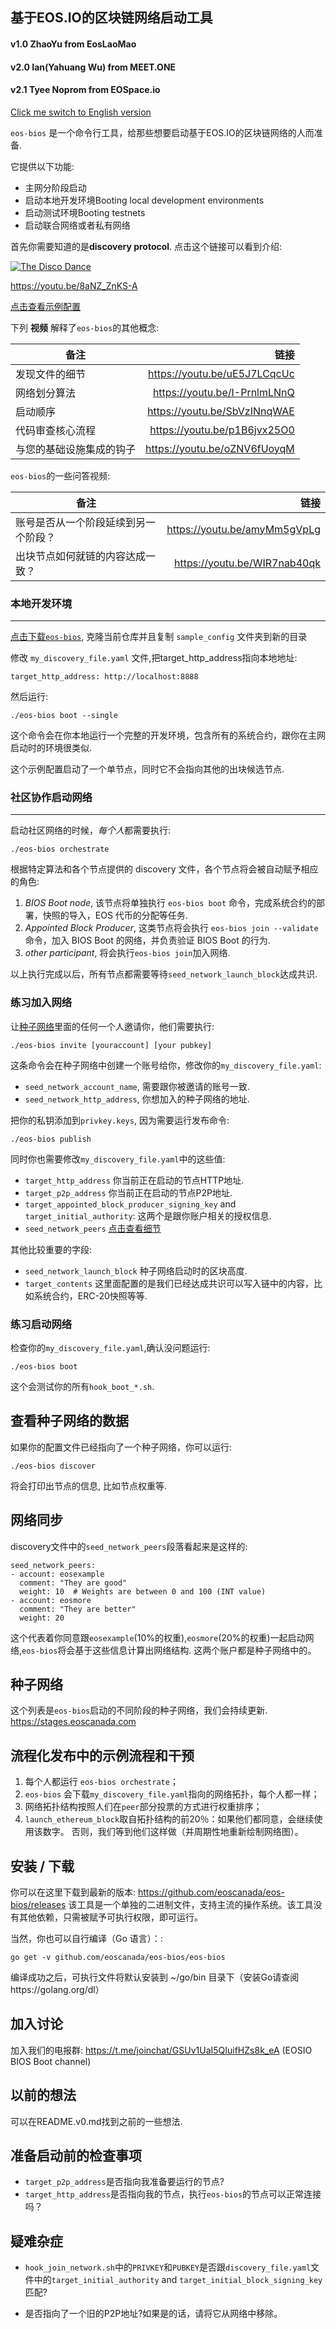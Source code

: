 基于EOS.IO的区块链网络启动工具
--------------------------------------------------------

#### v1.0 ZhaoYu from EosLaoMao
#### v2.0 Ian(Yahuang Wu) from MEET.ONE

#### v2.1 Tyee Noprom from EOSpace.io

[Click me switch to English version](./README.md)

`eos-bios` 是一个命令行工具，给那些想要启动基于EOS.IO的区块链网络的人而准备.

它提供以下功能:
* 主网分阶段启动
* 启动本地开发环境Booting local development environments
* 启动测试环境Booting testnets
* 启动联合网络或者私有网络

首先你需要知道的是**discovery protocol**. 点击这个链接可以看到介绍:

[![The Disco Dance](https://i.ytimg.com/vi/8aNZ_ZnKS-A/hqdefault.jpg?sqp=-oaymwEZCNACELwBSFXyq4qpAwsIARUAAIhCGAFwAQ==&rs=AOn4CLCZeGSGv9Qix8mHX77R4-d0rzDkgA)](https://youtu.be/8aNZ_ZnKS-A)

https://youtu.be/8aNZ_ZnKS-A

[点击查看示例配置](./sample_config)

下列 **视频** 解释了`eos-bios`的其他概念:

| 备注           |                           链接 |
| ------------ | ---------------------------: |
| 发现文件的细节      | https://youtu.be/uE5J7LCqcUc |
| 网络划分算法       | https://youtu.be/I-PrnlmLNnQ |
| 启动顺序         | https://youtu.be/SbVzINnqWAE |
| 代码审查核心流程     | https://youtu.be/p1B6jvx25O0 |
| 与您的基础设施集成的钩子 | https://youtu.be/oZNV6fUoyqM |

`eos-bios`的一些问答视频:

| 备注                 |                           链接 |
| ------------------ | ---------------------------: |
| 账号是否从一个阶段延续到另一个阶段？ | https://youtu.be/amyMm5gVpLg |
| 出块节点如何就链的内容达成一致？   | https://youtu.be/WIR7nab40qk |

### 本地开发环境
-----------------------------

[点击下载`eos-bios`](https://github.com/eoscanada/eos-bios/releases),
克隆当前仓库并且复制 `sample_config` 文件夹到新的目录

修改 `my_discovery_file.yaml` 文件,把target_http_address指向本地地址:

```
target_http_address: http://localhost:8888
```

然后运行:

    ./eos-bios boot --single

这个命令会在你本地运行一个完整的开发环境，包含所有的系统合约，跟你在主网启动时的环境很类似.

这个示例配置启动了一个单节点，同时它不会指向其他的出块候选节点.


### 社区协作启动网络
------------------------------

启动社区网络的时候，*每个人*都需要执行:

    ./eos-bios orchestrate

根据特定算法和各个节点提供的 discovery 文件，各个节点将会被自动赋予相应的角色:

1. _BIOS Boot node_, 该节点将单独执行 `eos-bios boot` 命令，完成系统合约的部署，快照的导入，EOS 代币的分配等任务.
2. _Appointed Block Producer_, 这类节点将会执行 `eos-bios join --validate` 命令，加入 BIOS Boot 的网络，并负责验证 BIOS Boot 的行为.
3. _other participant_, 将会执行`eos-bios join`加入网络.

以上执行完成以后，所有节点都需要等待`seed_network_launch_block`达成共识.


### 练习加入网络


让[种子网络](#seed-networks)里面的任何一个人邀请你，他们需要执行:

    ./eos-bios invite [youraccount] [your pubkey]

这条命令会在种子网络中创建一个账号给你，修改你的`my_discovery_file.yaml`:

* `seed_network_account_name`, 需要跟你被邀请的账号一致.
* `seed_network_http_address`, 你想加入的种子网络的地址.

把你的私钥添加到`privkey.keys`, 因为需要运行发布命令:

    ./eos-bios publish

同时你也需要修改`my_discovery_file.yaml`中的这些值:

* `target_http_address` 你当前正在启动的节点HTTP地址.
* `target_p2p_address` 你当前正在启动的节点P2P地址.
* `target_appointed_block_producer_signing_key` and `target_initial_authority`: 这两个是跟你账户相关的授权信息.
* `seed_network_peers` [点击查看细节](#network-peers)

其他比较重要的字段:
* `seed_network_launch_block` 种子网络启动时的区块高度.
* `target_contents` 这里面配置的是我们已经达成共识可以写入链中的内容，比如系统合约，ERC-20快照等等.



### 练习启动网络

检查你的`my_discovery_file.yaml`,确认没问题运行:

    ./eos-bios boot

这个会测试你的所有`hook_boot_*.sh`.


查看种子网络的数据
-----------------------

如果你的配置文件已经指向了一个种子网络，你可以运行:

    ./eos-bios discover

将会打印出节点的信息, 比如节点权重等.


网络同步
-------------

discovery文件中的`seed_network_peers`段落看起来是这样的:

```
seed_network_peers:
- account: eosexample
  comment: "They are good"
  weight: 10  # Weights are between 0 and 100 (INT value)
- account: eosmore
  comment: "They are better"
  weight: 20
```
这个代表着你同意跟`eosexample`(10%的权重),`eosmore`(20%的权重)一起启动网络,`eos-bios`将会基于这些信息计算出网络结构.
这两个账户都是种子网络中的。


种子网络
-------------

这个列表是`eos-bios`启动的不同阶段的种子网络，我们会持续更新.
https://stages.eoscanada.com

## 流程化发布中的示例流程和干预

1. 每个人都运行 `eos-bios orchestrate`；
2. `eos-bios` 会下载`my_discovery_file.yaml`指向的网络拓扑，每个人都一样；
3. 网络拓扑结构按照人们在`peer`部分投票的方式进行权重排序；
4. `launch_ethereum_block`取自拓扑结构的前20％：如果他们都同意，会继续使用该数字。 否则，我们等到他们这样做（并周期性地重新绘制网络图）。

安装 / 下载
------------------

你可以在这里下载到最新的版本: https://github.com/eoscanada/eos-bios/releases 该工具是一个单独的二进制文件，支持主流的操作系统。该工具没有其他依赖，只需被赋予可执行权限，即可运行。

当然，你也可以自行编译（Go 语言）：:

    go get -v github.com/eoscanada/eos-bios/eos-bios

编译成功之后，可执行文件将默认安装到 ~/go/bin 目录下（安装Go请查阅https://golang.org/dl）


加入讨论
-------------------

加入我们的电报群: https://t.me/joinchat/GSUv1UaI5QIuifHZs8k_eA (EOSIO BIOS Boot channel)

以前的想法
--------------------

可以在README.v0.md找到之前的一些想法.

准备启动前的检查事项
-------------------

* `target_p2p_address`是否指向我准备要运行的节点?
* `target_http_address`是否指向我的节点，执行`eos-bios`的节点可以正常连接吗？


疑难杂症
---------------

* `hook_join_network.sh`中的`PRIVKEY`和`PUBKEY`是否跟`discovery_file.yaml`文件中的`target_initial_authority` and `target_initial_block_signing_key`匹配?

* 是否指向了一个旧的P2P地址?如果是的话，请将它从网络中移除。

